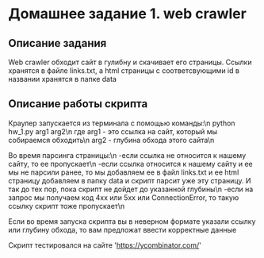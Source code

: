 # Домашнее задание 1. web crawler
## Описание задания
Web crawler обходит сайт в гулибну и скачивает его страницы.
Ссылки хранятся в файле links.txt, а html страницы с соответсвующими id в названии хранятся в папке data

## Описание работы скрипта
Краулер запускается из терминала с помощью команды:\n
python hw_1.py arg1 arg2\n
 где arg1 - это ссылка на сайт, который мы собираемся обходить\n
     arg2 - глубина обхода этого сайта\n

Во время парсинга страницы:\n
    -если ссылка не относится к нашему сайту, то ее пропускает\n
    -если ссылка относится к нашему сайту и ее мы не парсили ранее, то мы добавляем ее в файл links.txt и ее html страницу добавляем в папку data и скрипт парсит уже эту страницу. И так до тех пор, пока скрипт не дойдет до указанной глубины\n
    -если на запрос мы получаем код 4хх или 5хх или ConnectionError, то такую ссылку скрипт тоже пропускает\n

Если во время запуска скрипта вы в неверном формате указали ссылку или глубину обхода, то вам предложат ввести корректные данные

Скрипт тестировался на сайте 'https://ycombinator.com/'

